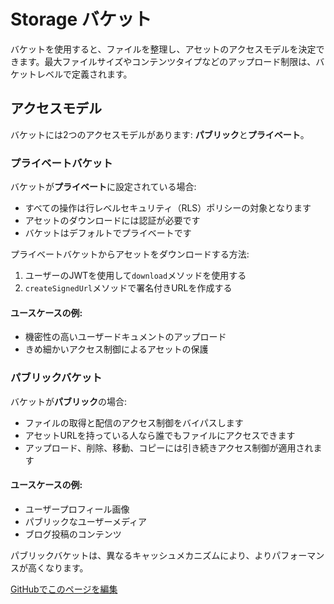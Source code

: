# Storage バケット

バケットを使用すると、ファイルを整理し、アセットのアクセスモデルを決定できます。最大ファイルサイズやコンテンツタイプなどのアップロード制限は、バケットレベルで定義されます。

## アクセスモデル

バケットには2つのアクセスモデルがあります: **パブリック**と**プライベート**。

### プライベートバケット

バケットが**プライベート**に設定されている場合:
- すべての操作は行レベルセキュリティ（RLS）ポリシーの対象となります
- アセットのダウンロードには認証が必要です
- バケットはデフォルトでプライベートです

プライベートバケットからアセットをダウンロードする方法:
1. ユーザーのJWTを使用して`download`メソッドを使用する
2. `createSignedUrl`メソッドで署名付きURLを作成する

#### ユースケースの例:
- 機密性の高いユーザードキュメントのアップロード
- きめ細かいアクセス制御によるアセットの保護

### パブリックバケット

バケットが**パブリック**の場合:
- ファイルの取得と配信のアクセス制御をバイパスします
- アセットURLを持っている人なら誰でもファイルにアクセスできます
- アップロード、削除、移動、コピーには引き続きアクセス制御が適用されます

#### ユースケースの例:
- ユーザープロフィール画像
- パブリックなユーザーメディア
- ブログ投稿のコンテンツ

パブリックバケットは、異なるキャッシュメカニズムにより、よりパフォーマンスが高くなります。

[GitHubでこのページを編集](https://github.com/supabase/supabase/blob/master/apps/docs/content/guides/storage/buckets/fundamentals.mdx)

